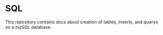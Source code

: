 # SQL
This repository contains docs about creation of tables, inserts, and querys on a mySQL database.
